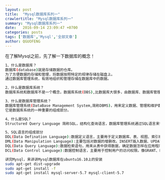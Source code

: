 ```yaml
---
layout: post
title:  "Mysql数据库系列一"
crawlertitle: "Mysql数据库系列一"
summary: "Mysql数据库系列一"
date:   2016-09-14 23:09:47 +0700
categories: posts
tags: ['数据库','Mysql','全部文章']
author: QGUOFENG
---
```

<!--友情提示:该文章由作者QGUOFENG(http://qiuguofeng.com/)所写,欢迎指出错误一起学习
欢迎大家转载，借鉴，如果标明出处不胜感激-->

在了解Mysql之前，先了解一下数据库的概念！

```bash
1、什么是数据库？
数据库(database)就是存储数据的仓库。
为了方便数据的存储和管理，将数据按照特定的规律存储在磁盘上。
通过数据库管理系统，有效地组织和管理存储在数据库中的数据。
```

```bash
2、什么是数据库系统？
数据库系统和数据库不是一个概念，数据库系统(DBS),比数据库大很多，由数据库、数据库管理系统、应用开发工具构成。
```

```bash
3、什么是数据库管理系统？
数据库管理系统(DataBase Management System,简称DBMS)，用来定义数据、管理和维护数据的软件。
它是数据库系统的一种重要的组成部分。
```

```bash
4、什么是SQL?
Structured Query Language 简称SQL，结构化查询语言，数据库管理系统通过SQL语言来管理数据库中的数据。
```

```bash
5、SQL语言的组成部分
DDL(Data Defination Language):数据定义语言，主要用于定义数据库、表、视图、索引和触发器等。像DROP、CREATE、ALTER等语句
DML(Data Manipulation Language):主要包括对数据的增删改。INSERT插入数据、UPDATE更新数据、DELETE删除数据。
DQL(Data Query Language):数据检索语句，用来从表中获得数据，确定数据怎样在应用程序中给出。像SELECT查询数据。
DCL(Data Control Language):数据控制语言，主要用于控制用户的访问权限。像GRANT、REVOKE、COMMIT、ROLLBACK等语句。
```

```bash
讲完Mysql，来讲讲Mysql数据库在ubuntu16.10上的安装
sudo apt-get dist-upgrade
sudo apt-get install -f
sudo apt-get install mysql-server-5.7 mysql-client-5.7
```

